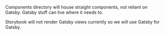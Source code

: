 Components directory will house straight components, not reliant on Gatsby.
Gatsby stuff can live where it needs to.

Storybook will not render Gatsby views currently so we will use Gatsby for Gatsby.